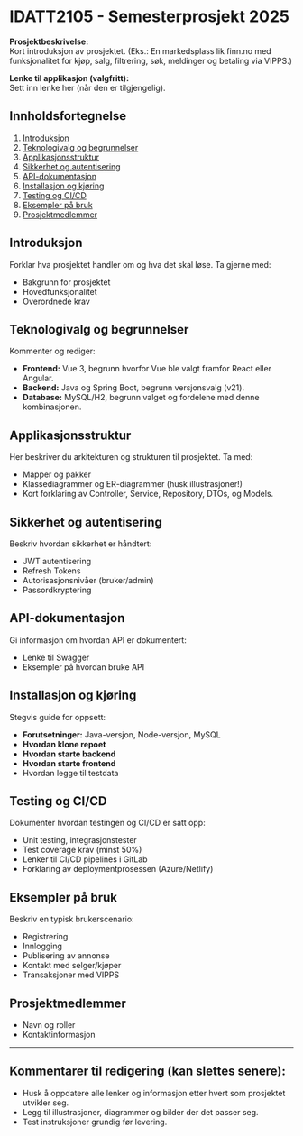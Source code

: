 
# IDATT2105 - Semesterprosjekt 2025

**Prosjektbeskrivelse:**  
Kort introduksjon av prosjektet. (Eks.: En markedsplass lik finn.no med funksjonalitet for kjøp, salg, filtrering, søk, meldinger og betaling via VIPPS.)

**Lenke til applikasjon (valgfritt):**  
Sett inn lenke her (når den er tilgjengelig).

## Innholdsfortegnelse
1. [Introduksjon](#introduksjon)
2. [Teknologivalg og begrunnelser](#teknologivalg-og-begrunnelser)
3. [Applikasjonsstruktur](#applikasjonsstruktur)
4. [Sikkerhet og autentisering](#sikkerhet-og-autentisering)
5. [API-dokumentasjon](#api-dokumentasjon)
6. [Installasjon og kjøring](#installasjon-og-kjøring)
7. [Testing og CI/CD](#testing-og-cicd)
8. [Eksempler på bruk](#eksempler-på-bruk)
9. [Prosjektmedlemmer](#prosjektmedlemmer)

## Introduksjon
Forklar hva prosjektet handler om og hva det skal løse. Ta gjerne med:
- Bakgrunn for prosjektet
- Hovedfunksjonalitet
- Overordnede krav

## Teknologivalg og begrunnelser
Kommenter og rediger:
- **Frontend:** Vue 3, begrunn hvorfor Vue ble valgt framfor React eller Angular.
- **Backend:** Java og Spring Boot, begrunn versjonsvalg (v21).
- **Database:** MySQL/H2, begrunn valget og fordelene med denne kombinasjonen.

## Applikasjonsstruktur
Her beskriver du arkitekturen og strukturen til prosjektet. Ta med:
- Mapper og pakker
- Klassediagrammer og ER-diagrammer (husk illustrasjoner!)
- Kort forklaring av Controller, Service, Repository, DTOs, og Models.

## Sikkerhet og autentisering
Beskriv hvordan sikkerhet er håndtert:
- JWT autentisering
- Refresh Tokens
- Autorisasjonsnivåer (bruker/admin)
- Passordkryptering

## API-dokumentasjon
Gi informasjon om hvordan API er dokumentert:
- Lenke til Swagger
- Eksempler på hvordan bruke API

## Installasjon og kjøring
Stegvis guide for oppsett:
- **Forutsetninger:** Java-versjon, Node-versjon, MySQL
- **Hvordan klone repoet**
- **Hvordan starte backend**
- **Hvordan starte frontend**
- Hvordan legge til testdata

## Testing og CI/CD
Dokumenter hvordan testingen og CI/CD er satt opp:
- Unit testing, integrasjonstester
- Test coverage krav (minst 50%)
- Lenker til CI/CD pipelines i GitLab
- Forklaring av deploymentprosessen (Azure/Netlify)

## Eksempler på bruk
Beskriv en typisk brukerscenario:
- Registrering
- Innlogging
- Publisering av annonse
- Kontakt med selger/kjøper
- Transaksjoner med VIPPS

## Prosjektmedlemmer
- Navn og roller
- Kontaktinformasjon

---

## Kommentarer til redigering (kan slettes senere):
- Husk å oppdatere alle lenker og informasjon etter hvert som prosjektet utvikler seg.
- Legg til illustrasjoner, diagrammer og bilder der det passer seg.
- Test instruksjoner grundig før levering.
